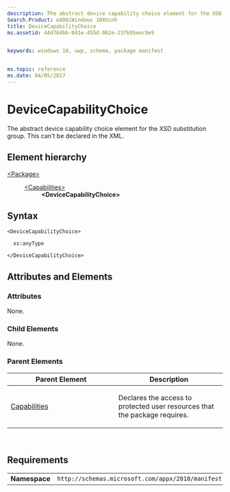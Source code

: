 ```yaml
---
description: The abstract device capability choice element for the XSD substitution group.
Search.Product: eADQiWindows 10XVcnh
title: DeviceCapabilityChoice
ms.assetid: 44d764bb-041e-455d-862e-23fb95eec9e9


keywords: windows 10, uwp, schema, package manifest


ms.topic: reference
ms.date: 04/05/2017
---
```


# DeviceCapabilityChoice




The abstract device capability choice element for the XSD substitution group. This can't be declared in the XML.

## Element hierarchy

<dl>
<dt><a href="element-package.md">&lt;Package&gt;</a></dt>
<dd>
<dl>
<dt><a href="element-capabilities.md">&lt;Capabilities&gt;</a></dt>
<dd><b>&lt;DeviceCapabilityChoice&gt;</b></dd>
</dl>
</dd>
</dl>

## Syntax

``` syntax
<DeviceCapabilityChoice>

  xs:anyType

</DeviceCapabilityChoice>
```

## Attributes and Elements


### Attributes

None.

### Child Elements

None.

### Parent Elements

<table>
<colgroup>
<col width="50%" />
<col width="50%" />
</colgroup>
<thead>
<tr class="header">
<th>Parent Element</th>
<th>Description</th>
</tr>
</thead>
<tbody>
<tr class="odd">
<td><a href="element-capabilities.md">Capabilities</a> </td>
<td><p>Declares the access to protected user resources that the package requires.</p></td>
</tr>
</tbody>
</table>

 

## Requirements

|               |                                                             |
|---------------|-------------------------------------------------------------|
| **Namespace** | `http://schemas.microsoft.com/appx/2010/manifest` |

 

 



